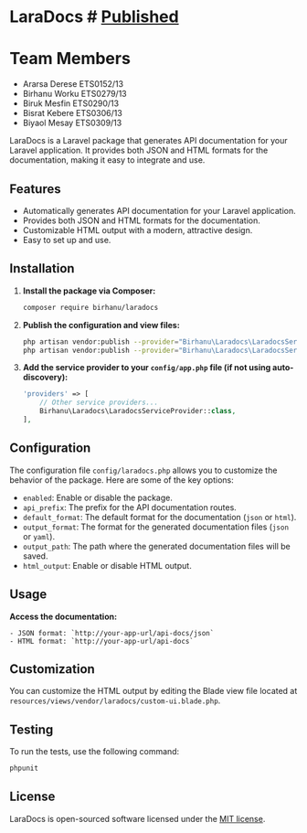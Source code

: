 # LaraDocs # [Published](https://packagist.org/packages/birhanu/laradocs)
# Team Members
- Ararsa Derese ETS0152/13
- Birhanu Worku ETS0279/13
- Biruk Mesfin ETS0290/13
- Bisrat Kebere ETS0306/13
- Biyaol Mesay ETS0309/13

LaraDocs is a Laravel package that generates API documentation for your Laravel application. It provides both JSON and HTML formats for the documentation, making it easy to integrate and use.

## Features

- Automatically generates API documentation for your Laravel application.
- Provides both JSON and HTML formats for the documentation.
- Customizable HTML output with a modern, attractive design.
- Easy to set up and use.

## Installation

1. **Install the package via Composer:**

    ```bash
    composer require birhanu/laradocs
    ```

2. **Publish the configuration and view files:**

    ```bash
    php artisan vendor:publish --provider="Birhanu\Laradocs\LaradocsServiceProvider" --tag="config"
    php artisan vendor:publish --provider="Birhanu\Laradocs\LaradocsServiceProvider" --tag="views"
    ```

3. **Add the service provider to your `config/app.php` file (if not using auto-discovery):**

    ```php
    'providers' => [
        // Other service providers...
        Birhanu\Laradocs\LaradocsServiceProvider::class,
    ],
    ```

## Configuration

The configuration file `config/laradocs.php` allows you to customize the behavior of the package. Here are some of the key options:

- `enabled`: Enable or disable the package.
- `api_prefix`: The prefix for the API documentation routes.
- `default_format`: The default format for the documentation (`json` or `html`).
- `output_format`: The format for the generated documentation files (`json` or `yaml`).
- `output_path`: The path where the generated documentation files will be saved.
- `html_output`: Enable or disable HTML output.

## Usage
**Access the documentation:**

    - JSON format: `http://your-app-url/api-docs/json`
    - HTML format: `http://your-app-url/api-docs`

## Customization

You can customize the HTML output by editing the Blade view file located at `resources/views/vendor/laradocs/custom-ui.blade.php`.

## Testing

To run the tests, use the following command:

```bash
phpunit
```

## License

LaraDocs is open-sourced software licensed under the [MIT license](https://opensource.org/licenses/MIT).
